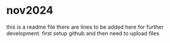 # nov2024
this is a readme file
there are lines to be added here for further development.
 first setup github and then need to upload files
